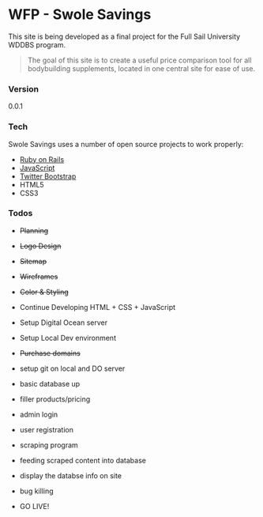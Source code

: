# WFP - Swole Savings

This site is being developed as a final project for the Full Sail University WDDBS program.

> The goal of this site is to create a useful price comparison tool for all bodybuilding supplements, located in one central site for ease of use. 


### Version
0.0.1

### Tech

Swole Savings uses a number of open source projects to work properly:

* [Ruby on Rails]
* [JavaScript]
* [Twitter Bootstrap]
* HTML5
* CSS3




### Todos
 - ~~Planning~~
 - ~~Logo Design~~
 - ~~Sitemap~~
 - ~~Wireframes~~
 - ~~Color & Styling~~
 - Continue Developing HTML + CSS + JavaScript
 - Setup Digital Ocean server
 - Setup Local Dev environment
 - ~~Purchase domains~~
 - setup git on local and DO server
 - basic database up
 - filler products/pricing
 - admin login
 - user registration
 - scraping program
 - feeding scraped content into database
 - display the databse info on site
 - bug killing
 - GO LIVE!


   [Ruby on Rails]: <http://rubyonrails.org/>
   [JavaScript]: <https://www.javascript.com/>
   [Twitter Bootstrap]: <http://getbootstrap.com/>

